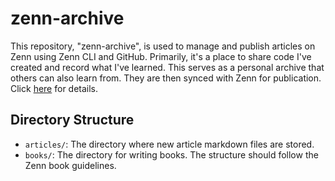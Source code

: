 # zenn-archive
This repository, "zenn-archive", is used to manage and publish articles on Zenn using Zenn CLI and GitHub. Primarily, it's a place to share code I've created and record what I've learned. This serves as a personal archive that others can also learn from. They are then synced with Zenn for publication. Click [here](https://zenn.dev/naoki0103) for details.

## Directory Structure

- `articles/`: The directory where new article markdown files are stored.
- `books/`: The directory for writing books. The structure should follow the Zenn book guidelines.
